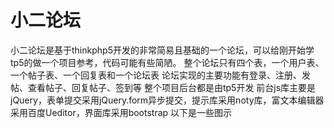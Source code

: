 小二论坛
===============

小二论坛是基于thinkphp5开发的非常简易且基础的一个论坛，可以给刚开始学tp5的做一个项目参考，代码可能有些简陋。
整个论坛只有四个表，一个用户表、 一个帖子表、一个回复表和一个论坛表
论坛实现的主要功能有登录、注册、发帖、查看帖子、回复帖子、签到等
整个项目后台都是由tp5开发
前台js库主要是jQuery，表单提交采用jQuery.form异步提交，提示库采用noty库，富文本编辑器采用百度Ueditor，界面库采用bootstrap
以下是一些图示


